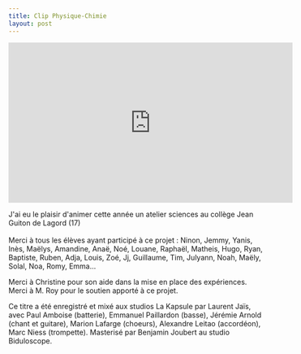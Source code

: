```yaml
---
title: Clip Physique-Chimie
layout: post
---
```

<iframe width="560" height="315" src="https://www.youtube.com/embed/-2ZH0Md3Pr0?si=AgiCyMrVco1u87zN" title="YouTube video player" frameborder="0" allow="accelerometer; autoplay; clipboard-write; encrypted-media; gyroscope; picture-in-picture; web-share" referrerpolicy="strict-origin-when-cross-origin" allowfullscreen></iframe>

J'ai eu le plaisir d'animer cette année un atelier sciences au collège Jean Guiton de Lagord (17)\
\
Merci à tous les élèves ayant participé à ce projet : Ninon, Jemmy, Yanis, Inès, Maëlys, Amandine, Anaë, Noé, Louane, Raphaël, Matheis, Hugo, Ryan, Baptiste, Ruben, Adja, Louis, Zoé, Jj, Guillaume, Tim, Julyann, Noah, Maëly, Solal, Noa, Romy, Emma...

Merci à Christine pour son aide dans la mise en place des expériences. Merci à M. Roy pour le soutien apporté à ce projet.

Ce titre a été enregistré et mixé aux studios La Kapsule par Laurent Jaïs, avec Paul Amboise (batterie), Emmanuel Paillardon (basse), Jérémie Arnold (chant et guitare), Marion Lafarge (choeurs), Alexandre Leitao (accordéon), Marc Niess (trompette). Masterisé par Benjamin Joubert au studio Biduloscope.
